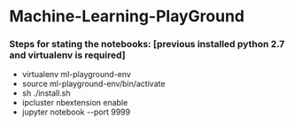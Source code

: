 # Machine-Learning-PlayGround

### Steps for stating the notebooks: [previous installed python 2.7 and virtualenv is required]
* virtualenv ml-playground-env
* source ml-playground-env/bin/activate
* sh ./install.sh
* ipcluster nbextension enable
* jupyter notebook --port 9999
